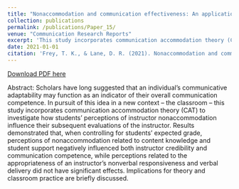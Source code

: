 ```yaml
---
title: "Nonaccommodation and communication effectiveness: An application to instructional communication"
collection: publications
permalink: /publications/Paper_15/
venue: "Communication Research Reports"
excerpt: 'This study incorporates communication accommodation theory (CAT) to investigate how students’ perceptions of instructor nonaccommodation influence their subsequent evaluations of the instructor.'
date: 2021-01-01
citation: 'Frey, T. K., & Lane, D. R. (2021). Nonaccommodation and communication effectiveness: An application to instructional communication. <i>Communication Research Reports, 38</i>(3), 195-205. https://doi.org/10.1080/08824096.2021.1922372'
---
```


[Download PDF here](http://tkodyfrey.github.io/files/Effectiveness.pdf)

Abstract: Scholars have long suggested that an individual’s communicative adaptability may function as an indicator of their overall communication competence. In pursuit of this idea in a new context – the classroom – this study incorporates communication accommodation theory (CAT) to investigate how students’ perceptions of instructor nonaccommodation influence their subsequent evaluations of the instructor. Results demonstrated that, when controlling for students’ expected grade, perceptions of nonaccommodation related to content knowledge and student support negatively influenced both instructor credibility and communication competence, while perceptions related to the appropriateness of an instructor’s nonverbal responsiveness and verbal delivery did not have significant effects. Implications for theory and classroom practice are briefly discussed.